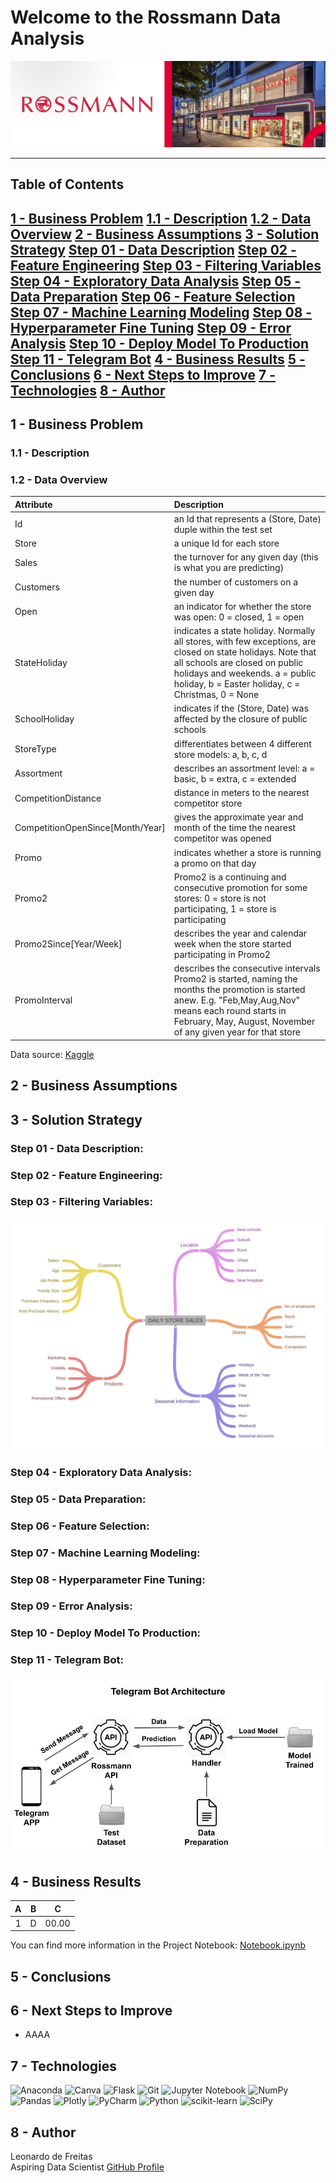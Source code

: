 # Welcome to the Rossmann Data Analysis
![alt text](https://github.com/lfreitas16/Sales-Prediction-Rossmann/blob/main/img/rossmann.jpg?raw=true)

---
## Table of Contents
[1 - Business Problem](https://github.com/lfreitas16/Sales-Prediction-Rossmann#1---business-problem)
[1.1 - Description](https://github.com/lfreitas16/Sales-Prediction-Rossmann#11---description)
[1.2 - Data Overview](https://github.com/lfreitas16/Sales-Prediction-Rossmann#12---data-overview)
[2 - Business Assumptions](https://github.com/lfreitas16/Sales-Prediction-Rossmann#2---business-assumptions)
[3 - Solution Strategy](https://github.com/lfreitas16/Sales-Prediction-Rossmann#3---solution-strategy)
[Step 01 - Data Description]()
[Step 02 - Feature Engineering]()
[Step 03 - Filtering Variables]()
[Step 04 - Exploratory Data Analysis]()
[Step 05 - Data Preparation]()
[Step 06 - Feature Selection]()
[Step 07 - Machine Learning Modeling]()
[Step 08 - Hyperparameter Fine Tuning]()
[Step 09 - Error Analysis]()
[Step 10 - Deploy Model To Production]()
[Step 11 - Telegram Bot]()
[4 - Business Results](https://github.com/lfreitas16/Sales-Prediction-Rossmann#4---business-results)
[5 - Conclusions](https://github.com/lfreitas16/Sales-Prediction-Rossmann#5---conclusions)
[6 - Next Steps to Improve](https://github.com/lfreitas16/Sales-Prediction-Rossmann#6---next-steps-to-improve)
[7 - Technologies](https://github.com/lfreitas16/Sales-Prediction-Rossmann#7---technologies)
[8 - Author](https://github.com/lfreitas16/Sales-Prediction-Rossmann#8---author)
---

## 1 - Business Problem <p id="business-problem"></p>


### 1.1 - Description


### 1.2 - Data Overview


| Attribute | Description |
| :----- | :----- |
| Id | an Id that represents a (Store, Date) duple within the test set |
| Store | a unique Id for each store |
| Sales | the turnover for any given day (this is what you are predicting) |
| Customers | the number of customers on a given day |
| Open | an indicator for whether the store was open: 0 = closed, 1 = open |
| StateHoliday | indicates a state holiday. Normally all stores, with few exceptions, are closed on state holidays. Note that all schools are closed on public holidays and weekends. a = public holiday, b = Easter holiday, c = Christmas, 0 = None |
| SchoolHoliday | indicates if the (Store, Date) was affected by the closure of public schools |
| StoreType | differentiates between 4 different store models: a, b, c, d |
| Assortment | describes an assortment level: a = basic, b = extra, c = extended |
| CompetitionDistance | distance in meters to the nearest competitor store |
| CompetitionOpenSince[Month/Year] | gives the approximate year and month of the time the nearest competitor was opened |
| Promo | indicates whether a store is running a promo on that day |
| Promo2 | Promo2 is a continuing and consecutive promotion for some stores: 0 = store is not participating, 1 = store is participating |
| Promo2Since[Year/Week] | describes the year and calendar week when the store started participating in Promo2 |
| PromoInterval | describes the consecutive intervals Promo2 is started, naming the months the promotion is started anew. E.g. "Feb,May,Aug,Nov" means each round starts in February, May, August, November of any given year for that store |

Data source: [Kaggle](https://www.kaggle.com/competitions/rossmann-store-sales/data)

## 2 - Business Assumptions

## 3 - Solution Strategy

### Step 01 - Data Description:

### Step 02 - Feature Engineering:

### Step 03 - Filtering Variables:

![Mind Map Hypotheses](https://github.com/lfreitas16/Sales-Prediction-Rossmann/blob/main/img/03_hypos_map.png?raw=true)

### Step 04 - Exploratory Data Analysis:

### Step 05 - Data Preparation:

### Step 06 - Feature Selection:

### Step 07 - Machine Learning Modeling:

### Step 08 - Hyperparameter Fine Tuning:

### Step 09 - Error Analysis:

### Step 10 - Deploy Model To Production:

### Step 11 - Telegram Bot:

![Telegram Bot Architecture](https://github.com/lfreitas16/Sales-Prediction-Rossmann/blob/main/img/11_bot_arch.jpg?raw=true)

## 4 - Business Results

| A | B | C |
| :-----: | :-----: | :-----: |
| 1 | D | 00.00 |

You can find more information in the Project Notebook: [Notebook.ipynb](https://github.com/lfreitas16/Sales-Prediction-Rossmann/blob/main/Notebook.ipynb)

## 5 - Conclusions


## 6 - Next Steps to Improve

* AAAA

## 7 - Technologies

![Anaconda](https://img.shields.io/badge/Anaconda-%2344A833.svg?style=for-the-badge&logo=anaconda&logoColor=white)
![Canva](https://img.shields.io/badge/Canva-%2300C4CC.svg?style=for-the-badge&logo=Canva&logoColor=white)
![Flask](https://img.shields.io/badge/flask-%23000.svg?style=for-the-badge&logo=flask&logoColor=white)
![Git](https://img.shields.io/badge/git-%23F05033.svg?style=for-the-badge&logo=git&logoColor=white)
![Jupyter Notebook](https://img.shields.io/badge/jupyter-%23FA0F00.svg?style=for-the-badge&logo=jupyter&logoColor=white)
![NumPy](https://img.shields.io/badge/numpy-%23013243.svg?style=for-the-badge&logo=numpy&logoColor=white)
![Pandas](https://img.shields.io/badge/pandas-%23150458.svg?style=for-the-badge&logo=pandas&logoColor=white)
![Plotly](https://img.shields.io/badge/Plotly-%233F4F75.svg?style=for-the-badge&logo=plotly&logoColor=white)
![PyCharm](https://img.shields.io/badge/pycharm-143?style=for-the-badge&logo=pycharm&logoColor=black&color=black&labelColor=green)
![Python](https://img.shields.io/badge/python-3670A0?style=for-the-badge&logo=python&logoColor=ffdd54)
![scikit-learn](https://img.shields.io/badge/scikit--learn-%23F7931E.svg?style=for-the-badge&logo=scikit-learn&logoColor=white)
![SciPy](https://img.shields.io/badge/SciPy-%230C55A5.svg?style=for-the-badge&logo=scipy&logoColor=%white)

## 8 - Author

Leonardo de Freitas  
Aspiring Data Scientist
[GitHub Profile](https://github.com/lfreitas16/)